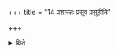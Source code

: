 +++
title = "14 प्रशास्तः प्रसुव प्रसुहीति"

+++

<details><summary>थिते</summary>

14. He orders, “O Praśāstr̥, do you impel” or “do you instigate (the priests to go out of the Sadas).”  
</details>
